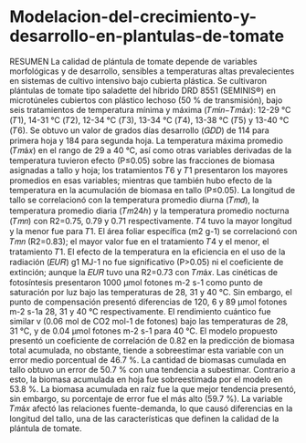 # Modelacion-del-crecimiento-y-desarrollo-en-plantulas-de-tomate
RESUMEN
La calidad de plántula de tomate depende de variables morfológicas y de desarrollo, sensibles a temperaturas altas prevalecientes en sistemas de cultivo intensivo bajo cubierta plástica. Se cultivaron plántulas de tomate tipo saladette del híbrido DRD 8551 (SEMINIS®) en microtúneles cubiertos con plástico lechoso (50 % de transmisión), bajo seis tratamientos de temperatura mínima y máxima (𝑇𝑚í𝑛−𝑇𝑚á𝑥): 12-29 °C (𝑇1), 14-31 °C (𝑇2), 12-34 °C (𝑇3), 13-34 °C (𝑇4), 13-38 °C (𝑇5) y 13-40 °C (𝑇6). Se obtuvo un valor de grados días desarrollo (𝐺𝐷𝐷) de 114 para primera hoja y 184 para segunda hoja. La temperatura máxima promedio (𝑇𝑚á𝑥) en el rango de 29 a 40 °C, así como otras variables derivadas de la temperatura tuvieron efecto (P≤0.05) sobre las fracciones de biomasa asignadas a tallo y hoja; los tratamientos 𝑇6 y 𝑇1 presentaron los mayores promedios en esas variables; mientras que también hubo efecto de la temperatura en la acumulación de biomasa en tallo (P≤0.05). La longitud de tallo se correlacionó con la temperatura promedio diurna (𝑇𝑚𝑑), la temperatura promedio diaria (𝑇𝑚24ℎ) y la temperatura promedio nocturna (𝑇𝑚𝑛) con R2=0.75, 0.79 y 0.71 respectivamente. 𝑇4 tuvo la mayor longitud y la menor fue para 𝑇1. El área foliar específica (m2 g-1) se correlacionó con 𝑇𝑚𝑛 (R2=0.83); el mayor valor fue en el tratamiento 𝑇4 y el menor, el tratamiento 𝑇1. El efecto de la temperatura en la eficiencia en el uso de la radiación (𝐸𝑈𝑅) g1 MJ-1 no fue significativo (P>0.05) ni el coeficiente de extinción; aunque la 𝐸𝑈𝑅 tuvo una R2=0.73 con 𝑇𝑚á𝑥. Las cinéticas de fotosíntesis presentaron 1000 μmol fotones m-2 s-1 como punto de saturación por luz bajo las temperaturas de 28, 31 y 40 °C. Sin embargo, el punto de compensación presentó diferencias de 120, 6 y 89 μmol fotones m-2 s-1a 28, 31 y 40 °C respectivamente. El rendimiento cuántico fue similar
v
(0.06 mol de CO2 mol-1 de fotones) bajo las temperaturas de 28, 31 °C, y de 0.04 μmol fotones m-2 s-1 para 40 °C. El modelo propuesto presentó un coeficiente de correlación de 0.82 en la predicción de biomasa total acumulada, no obstante, tiende a sobreestimar esta variable con un error medio porcentual de 46.7 %. La cantidad de biomasas cumulada en tallo obtuvo un error de 50.7 % con una tendencia a subestimar. Contrario a esto, la biomasa acumulada en hoja fue sobreestimada por el modelo en 53.8 %. La biomasa acumulada en raíz fue la que mejor tendencia presentó, sin embargo, su porcentaje de error fue el más alto (59.7 %). La variable 𝑇𝑚á𝑥 afectó las relaciones fuente-demanda, lo que causó diferencias en la longitud del tallo, una de las características que definen la calidad de la plántula de tomate.
